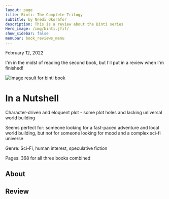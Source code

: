 ```yaml
---
layout: page
title: Binti: The Complete Trilogy
subtitle: by Nnedi Okorafor
description: This is a review about the Binti series
Hero_image: /img/binti.jfif/
show_sidebar: false
menubar: book_reviews_menu
---
```


February 12, 2022

I'm in the midst of reading the second book, but I'll put in a review when I'm finished!

![Image result for binti book](https://th.bing.com/th/id/OIP.3BzM0c-kRbdXXiAcwDrocAHaEK?w=316&h=180&c=7&r=0&o=5&dpr=1.25&pid=1.7)

# In a Nutshell 

Character-driven and eloquent plot - some plot holes and lacking universal world building

Seems perfect for: someone looking for a fast-paced adventure and local world building, but not for someone looking for mood and a complex sci-fi universe

Genre: Sci-Fi, human interest, speculative fiction

Pages: 368 for all three books combined

## **About**



## **Review**

